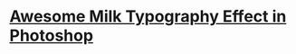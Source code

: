 # [Awesome Milk Typography Effect in Photoshop](http://abduzeedo.com/awesome-milk-typography-effect-photoshop)